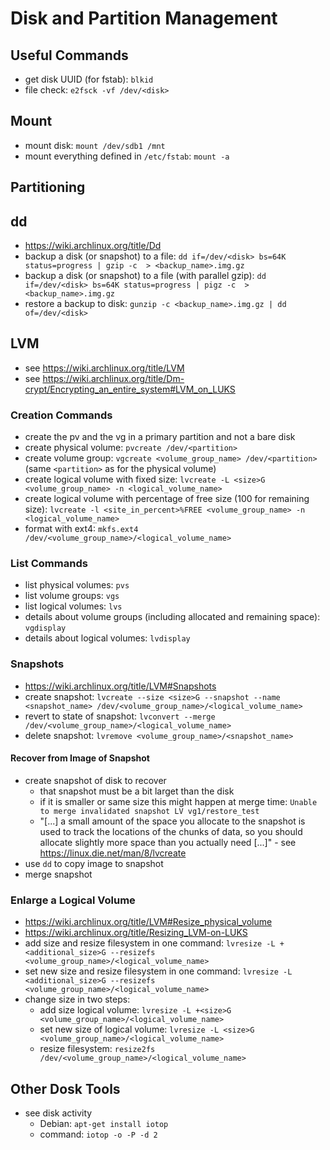 # Disk and Partition Management

## Useful Commands
- get disk UUID (for fstab): `blkid`
- file check: `e2fsck -vf /dev/<disk>`

## Mount
- mount disk: `mount /dev/sdb1 /mnt`
- mount everything defined in `/etc/fstab`: `mount -a`

## Partitioning

## dd
- https://wiki.archlinux.org/title/Dd
- backup a disk (or snapshot) to a file: `dd if=/dev/<disk> bs=64K status=progress | gzip -c  > <backup_name>.img.gz`
- backup a disk (or snapshot) to a file (with parallel gzip): `dd if=/dev/<disk> bs=64K status=progress | pigz -c  > <backup_name>.img.gz`
- restore a backup to disk: `gunzip -c <backup_name>.img.gz | dd of=/dev/<disk>`

## LVM
- see https://wiki.archlinux.org/title/LVM
- see https://wiki.archlinux.org/title/Dm-crypt/Encrypting_an_entire_system#LVM_on_LUKS

### Creation Commands
- create the pv and the vg in a primary partition and not a bare disk
- create physical volume: `pvcreate /dev/<partition>`
- create volume group: `vgcreate <volume_group_name> /dev/<partition>` (same `<partition>` as for the physical volume)
- create logical volume with fixed size: `lvcreate -L <size>G <volume_group_name> -n <logical_volume_name>`
- create logical volume with percentage of free size (100 for remaining size): `lvcreate -l <site_in_percent>%FREE <volume_group_name> -n <logical_volume_name>`
- format with ext4: `mkfs.ext4 /dev/<volume_group_name>/<logical_volume_name>`

### List Commands
- list physical volumes: `pvs`
- list volume groups: `vgs`
- list logical volumes: `lvs`
- details about volume groups (including allocated and remaining space): `vgdisplay`
- details about logical volumes: `lvdisplay`

### Snapshots
- https://wiki.archlinux.org/title/LVM#Snapshots
- create snapshot: `lvcreate --size <size>G --snapshot --name <snapshot_name> /dev/<volume_group_name>/<logical_volume_name>`
- revert to state of snapshot: `lvconvert --merge /dev/<volume_group_name>/<logical_volume_name>`
- delete snapshot: `lvremove <volume_group_name>/<snapshot_name>`

#### Recover from Image of Snapshot
- create snapshot of disk to recover 
  - that snapshot must be a bit larget than the disk
  - if it is smaller or same size this might happen at merge time: `Unable to merge invalidated snapshot LV vg1/restore_test`
  - "[...] a small amount of the space you allocate to the snapshot is used to track the locations of the chunks of data, so you should allocate slightly more space than you actually need [...]" - see https://linux.die.net/man/8/lvcreate
- use `dd` to copy image to snapshot
- merge snapshot

### Enlarge a Logical Volume
- https://wiki.archlinux.org/title/LVM#Resize_physical_volume
- https://wiki.archlinux.org/title/Resizing_LVM-on-LUKS
- add size and resize filesystem in one command: `lvresize -L +<additional_size>G --resizefs <volume_group_name>/<logical_volume_name>`
- set new size and resize filesystem in one command: `lvresize -L <additional_size>G --resizefs <volume_group_name>/<logical_volume_name>`
- change size in two steps:
  - add size logical volume: `lvresize -L +<size>G <volume_group_name>/<logical_volume_name>`
  - set new size of logical volume: `lvresize -L <size>G <volume_group_name>/<logical_volume_name>`
  - resize filesystem: `resize2fs /dev/<volume_group_name>/<logical_volume_name>`

## Other Dosk Tools
- see disk activity
  - Debian: `apt-get install iotop`
  - command: `iotop -o -P -d 2`
